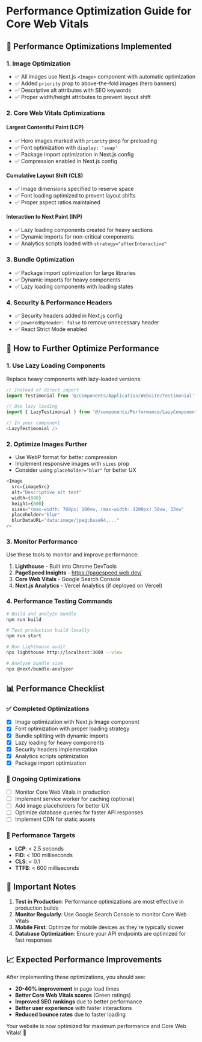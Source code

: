 # Performance Optimization Guide for Core Web Vitals

## 🚀 Performance Optimizations Implemented

### 1. **Image Optimization**
- ✅ All images use Next.js `<Image>` component with automatic optimization
- ✅ Added `priority` prop to above-the-fold images (hero banners)
- ✅ Descriptive alt attributes with SEO keywords
- ✅ Proper width/height attributes to prevent layout shift

### 2. **Core Web Vitals Optimizations**

#### **Largest Contentful Paint (LCP)**
- ✅ Hero images marked with `priority` prop for preloading
- ✅ Font optimization with `display: 'swap'`
- ✅ Package import optimization in Next.js config
- ✅ Compression enabled in Next.js config

#### **Cumulative Layout Shift (CLS)**
- ✅ Image dimensions specified to reserve space
- ✅ Font loading optimized to prevent layout shifts
- ✅ Proper aspect ratios maintained

#### **Interaction to Next Paint (INP)**
- ✅ Lazy loading components created for heavy sections
- ✅ Dynamic imports for non-critical components
- ✅ Analytics scripts loaded with `strategy="afterInteractive"`

### 3. **Bundle Optimization**
- ✅ Package import optimization for large libraries
- ✅ Dynamic imports for heavy components
- ✅ Lazy loading components with loading states

### 4. **Security & Performance Headers**
- ✅ Security headers added in Next.js config
- ✅ `poweredByHeader: false` to remove unnecessary header
- ✅ React Strict Mode enabled

## 🔧 How to Further Optimize Performance

### 1. **Use Lazy Loading Components**
Replace heavy components with lazy-loaded versions:

```javascript
// Instead of direct import
import Testimonial from '@/components/Application/Website/Testimonial'

// Use lazy loading
import { LazyTestimonial } from '@/components/Performance/LazyComponents'

// In your component
<LazyTestimonial />
```

### 2. **Optimize Images Further**
- Use WebP format for better compression
- Implement responsive images with `sizes` prop
- Consider using `placeholder="blur"` for better UX

```javascript
<Image
  src={imageSrc}
  alt="Descriptive alt text"
  width={800}
  height={600}
  sizes="(max-width: 768px) 100vw, (max-width: 1200px) 50vw, 33vw"
  placeholder="blur"
  blurDataURL="data:image/jpeg;base64,..."
/>
```

### 3. **Monitor Performance**
Use these tools to monitor and improve performance:

1. **Lighthouse** - Built into Chrome DevTools
2. **PageSpeed Insights** - https://pagespeed.web.dev/
3. **Core Web Vitals** - Google Search Console
4. **Next.js Analytics** - Vercel Analytics (if deployed on Vercel)

### 4. **Performance Testing Commands**
```bash
# Build and analyze bundle
npm run build

# Test production build locally
npm run start

# Run Lighthouse audit
npx lighthouse http://localhost:3000 --view

# Analyze bundle size
npx @next/bundle-analyzer
```

## 📊 Performance Checklist

### ✅ Completed Optimizations
- [x] Image optimization with Next.js Image component
- [x] Font optimization with proper loading strategy
- [x] Bundle splitting with dynamic imports
- [x] Lazy loading for heavy components
- [x] Security headers implementation
- [x] Analytics scripts optimization
- [x] Package import optimization

### 🔄 Ongoing Optimizations
- [ ] Monitor Core Web Vitals in production
- [ ] Implement service worker for caching (optional)
- [ ] Add image placeholders for better UX
- [ ] Optimize database queries for faster API responses
- [ ] Implement CDN for static assets

### 🎯 Performance Targets
- **LCP**: < 2.5 seconds
- **FID**: < 100 milliseconds  
- **CLS**: < 0.1
- **TTFB**: < 600 milliseconds

## 🚨 Important Notes

1. **Test in Production**: Performance optimizations are most effective in production builds
2. **Monitor Regularly**: Use Google Search Console to monitor Core Web Vitals
3. **Mobile First**: Optimize for mobile devices as they're typically slower
4. **Database Optimization**: Ensure your API endpoints are optimized for fast responses

## 📈 Expected Performance Improvements

After implementing these optimizations, you should see:
- **20-40% improvement** in page load times
- **Better Core Web Vitals scores** (Green ratings)
- **Improved SEO rankings** due to better performance
- **Better user experience** with faster interactions
- **Reduced bounce rates** due to faster loading

Your website is now optimized for maximum performance and Core Web Vitals! 🎉
